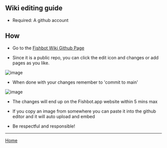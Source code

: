 ## Wiki editing guide ##

- Required: A github account

## How ##

- Go to the <a href="https://github.com/fishbotapp/fishbotwiki/" target="_blank">Fishbot Wiki Github Page</a>

- Since it is a public repo, you can click the edit icon and changes or add pages as you like.

![image](https://github.com/fishbotapp/fishbotwiki/assets/163616414/c0fbd9e2-0015-49f6-85f9-7b3a5dece388)

- When done with your changes remember to 'commit to main'

![image](https://github.com/fishbotapp/fishbotwiki/assets/163616414/f7fe6aeb-4cd7-4f2b-a1fe-33698a486c91)


- The changes will end up on the Fishbot.app website within 5 mins max

- If you copy an image from somewhere you can paste it into the github editor and it will auto upload and embed

- Be respectful and responsible!


-----------------------------

[Home](https://fishbotapp.github.io/fishbotwiki/)

